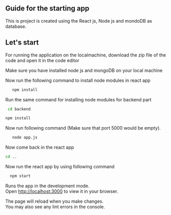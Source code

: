 
## Guide for the starting app 

This is project is created using the React js, Node js and mondoDB as database. 
## Let's start

For running the application on the localmachine, download the zip file of the code and open it in the code editor

Make sure you have installed node js and mongoDB on your local machine

Now run the following command to install node modules in react app

```bash
   npm install
```

Run the same command for installing node modules for backend part 

```bash
 cd backend 
```
```bash
npm install 
```

Now run following command (Make sure that port 5000 would be empty).

```bash
   node app.js
```

Now come back in the react app 

```bash
cd .. 
```


Now run the react app by using following command 

```bash
  npm start
```

Runs the app in the development mode.\
Open [http://localhost:3000](http://localhost:3000) to view it in your browser.

The page will reload when you make changes.\
You may also see any lint errors in the console.
